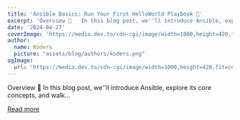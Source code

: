 ```yaml
---
title: 'Ansible Basics: Run Your First HelloWorld Playbook 🚀'
excerpt: 'Overview 👋   In this blog post, we''ll introduce Ansible, explore its core concepts, and walk...'
date: '2024-04-27'
coverImage: 'https://media.dev.to/cdn-cgi/image/width=1000,height=420,fit=cover,gravity=auto,format=auto/https%3A%2F%2Fdev-to-uploads.s3.amazonaws.com%2Fuploads%2Farticles%2Fyh9d1hubt2c0ays7arjv.png'
author:
  name: Koders
  picture: "assets/blog/authors/koders.png"
ogImage:
  url: 'https://media.dev.to/cdn-cgi/image/width=1000,height=420,fit=cover,gravity=auto,format=auto/https%3A%2F%2Fdev-to-uploads.s3.amazonaws.com%2Fuploads%2Farticles%2Fyh9d1hubt2c0ays7arjv.png'
---
```


Overview 👋   In this blog post, we''ll introduce Ansible, explore its core concepts, and walk...

[Read more](https://dev.to/tungbq/ansible-basics-your-first-helloworld-playbook-3k6c)
